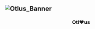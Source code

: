![Otlus_Banner](https://github.com/otlus/.github/assets/66173558/02f6bcde-33e6-45ab-a4b0-0afe38ed4170)
---

<div align=center>
  <h3><strong>Otl❤️us</strong></h1>
</div>
